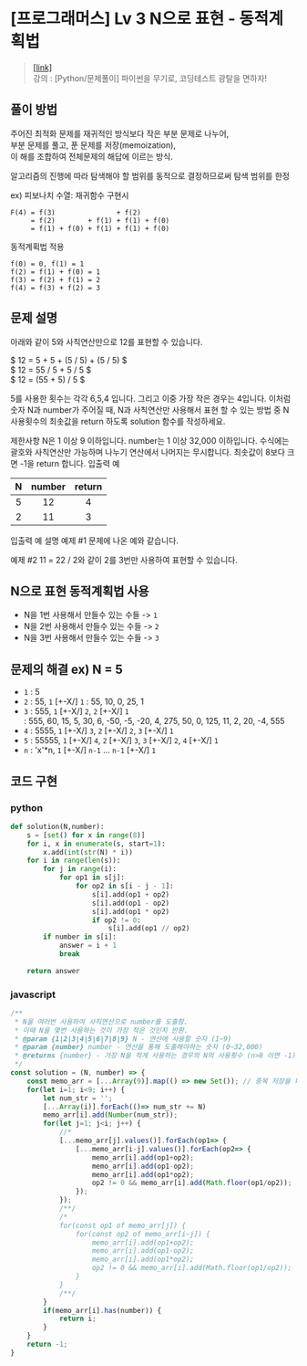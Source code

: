 # [프로그래머스] Lv 3 N으로 표현 - 동적계획법

> [[link]](https://programmers.co.kr/learn/courses/30/lessons/42895)  
> 강의 : [Python/문제풀이] 파이썬을 무기로, 코딩테스트 광탈을 면하자!

## 풀이 방법  

주어진 최적화 문제를 재귀적인 방식보다 작은 부분 문제로 나누어,  
부분 문제를 풀고, 푼 문제를 저장(memoization),  
이 해를 조합하여 전체문제의 해답에 이르는 방식.

알고리즘의 진행에 따라 탐색해야 할 범위를 동적으로 결정하므로써 탐색 범위를 한정

ex) 피보나치 수열: 재귀함수 구현시

```shell
F(4) = f(3)               + f(2)
     = f(2)        + f(1) + f(1) + f(0)
     = f(1) + f(0) + f(1) + f(1) + f(0) 
```

동적계획법 적용

```shell
f(0) = 0, f(1) = 1
f(2) = f(1) + f(0) = 1
f(3) = f(2) + f(1) = 2
f(4) = f(3) + f(2) = 3
```

## 문제 설명  

아래와 같이 5와 사칙연산만으로 12를 표현할 수 있습니다.

$ 12 = 5 + 5 + (5 / 5) + (5 / 5) $  
$ 12 = 55 / 5 + 5 / 5 $  
$ 12 = (55 + 5) / 5 $

5를 사용한 횟수는 각각 6,5,4 입니다. 그리고 이중 가장 작은 경우는 4입니다.
이처럼 숫자 N과 number가 주어질 때, N과 사칙연산만 사용해서 표현 할 수 있는 방법 중 N 사용횟수의 최솟값을 return 하도록 solution 함수를 작성하세요.

제한사항
N은 1 이상 9 이하입니다.
number는 1 이상 32,000 이하입니다.
수식에는 괄호와 사칙연산만 가능하며 나누기 연산에서 나머지는 무시합니다.
최솟값이 8보다 크면 -1을 return 합니다.
입출력 예  

| N | number | return |
|:---:|:---:|:---:|
|5|12|4|
|2|11|3|

입출력 예 설명
예제 #1
문제에 나온 예와 같습니다.

예제 #2
11 = 22 / 2와 같이 2를 3번만 사용하여 표현할 수 있습니다.

## N으로 표현 동적계획법 사용  

- N을 1번 사용해서 만들수 있는 수들 -> `1`  
- N을 2번 사용해서 만들수 있는 수들 -> `2`  
- N을 3번 사용해서 만들수 있는 수들 -> `3`  

## 문제의 해결 ex) N = 5  

- `1` : 5  
- `2` : 55, `1` [+-X/] `1`  : 55, 10, 0, 25, 1  
- `3` : 555,  `1` [+-X/] `2`, `2` [+-X/] `1`  
      : 555, 60, 15, 5, 30, 6, -50, -5, -20, 4, 275, 50, 0, 125, 11, 2, 20, -4, 555  
- `4` : 5555, `1` [+-X/] `3`, `2` [+-X/] `2`, `3` [+-X/] `1`  
- `5` : 55555, `1` [+-X/] `4`, `2` [+-X/] `3`, `3` [+-X/] `2`, `4` [+-X/] `1`  
- `n` : 'x'*n, `1` [+-X/] `n-1` ... `n-1` [+-X/] `1`  

## 코드 구현

### python

```python
def solution(N,number):
    s = [set() for x in range(8)]
    for i, x in enumerate(s, start=1):
        x.add(int(str(N) * i))
    for i in range(len(s)):
        for j in range(i):
            for op1 in s[j]:
                for op2 in s[i - j - 1]:
                    s[i].add(op1 + op2)
                    s[i].add(op1 - op2)
                    s[i].add(op1 * op2)
                    if op2 != 0:
                        s[i].add(op1 // op2)
        if number in s[i]:
            answer = i + 1
            break
    
    return answer
```

### javascript

```javascript
/**
 * N을 여러번 사용하여 사칙연산으로 number를 도출함.
 * 이때 N을 몇번 사용하는 것이 가장 적은 것인지 반환.
 * @param {1|2|3|4|5|6|7|8|9} N - 연산에 사용할 숫자 (1~9)
 * @param {number} number - 연산을 통해 도출해야하는 숫자 (0~32,000)
 * @returns {number} - 가장 N을 적게 사용하는 경우의 N의 사용횟수 (n>8 이면 -1)
 */
const solution = (N, number) => {
    const memo_arr = [...Array(9)].map(() => new Set()); // 중복 저장을 피하기 위해 set 사용.
    for(let i=1; i<9; i++) {
        let num_str = '';
        [...Array(i)].forEach(()=> num_str += N)
        memo_arr[i].add(Number(num_str));
        for(let j=1; j<i; j++) {
            //*
            [...memo_arr[j].values()].forEach(op1=> {
                [...memo_arr[i-j].values()].forEach(op2=> {
                    memo_arr[i].add(op1+op2);
                    memo_arr[i].add(op1-op2);
                    memo_arr[i].add(op1*op2);
                    op2 != 0 && memo_arr[i].add(Math.floor(op1/op2));
                });
            });
            /**/
            /*
            for(const op1 of memo_arr[j]) {
                for(const op2 of memo_arr[i-j]) {
                    memo_arr[i].add(op1+op2);
                    memo_arr[i].add(op1-op2);
                    memo_arr[i].add(op1*op2);
                    op2 != 0 && memo_arr[i].add(Math.floor(op1/op2));
                }
            }
            /**/
        }
        if(memo_arr[i].has(number)) {
            return i;
        } 
    }
    return -1;
}
```
